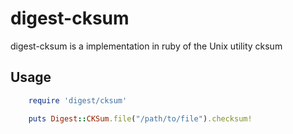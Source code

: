 digest-cksum
===========

digest-cksum is a implementation in ruby of the Unix utility cksum 

Usage
-----

```ruby
    require 'digest/cksum'

    puts Digest::CKSum.file("/path/to/file").checksum!
```
